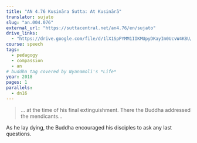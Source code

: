 ```yaml
---
title: "AN 4.76 Kusināra Sutta: At Kusinārā"
translator: sujato
slug: "an.004.076"
external_url: "https://suttacentral.net/an4.76/en/sujato"
drive_links:
  - "https://drive.google.com/file/d/1lX1SpPYMM1IIKMUpyDKayIm0UcvW4K8U/view?usp=drivesdk"
course: speech
tags:
  - pedagogy
  - compassion
  - an
# buddha tag covered by Nyanamoli's *Life*
year: 2018
pages: 1
parallels:
  - dn16
---
```


> … at the time of his final extinguishment. There the Buddha addressed the mendicants...

As he lay dying, the Buddha encouraged his disciples to ask any last questions.

